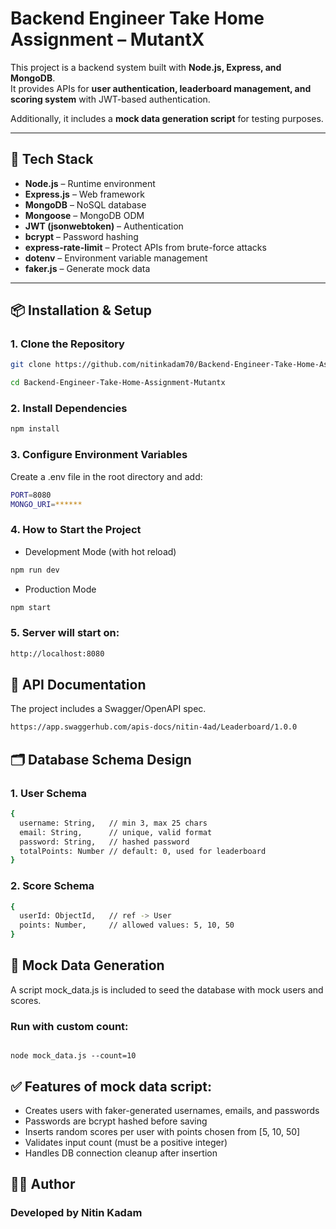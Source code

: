 # Backend Engineer Take Home Assignment – MutantX

This project is a backend system built with **Node.js, Express, and MongoDB**.  
It provides APIs for **user authentication, leaderboard management, and scoring system** with JWT-based authentication.

Additionally, it includes a **mock data generation script** for testing purposes.

---

## 🚀 Tech Stack

- **Node.js** – Runtime environment
- **Express.js** – Web framework
- **MongoDB** – NoSQL database
- **Mongoose** – MongoDB ODM
- **JWT (jsonwebtoken)** – Authentication
- **bcrypt** – Password hashing
- **express-rate-limit** – Protect APIs from brute-force attacks
- **dotenv** – Environment variable management
- **faker.js** – Generate mock data

---

## 📦 Installation & Setup

### 1. Clone the Repository
```bash
git clone https://github.com/nitinkadam70/Backend-Engineer-Take-Home-Assignment-Mutantx.git

cd Backend-Engineer-Take-Home-Assignment-Mutantx

```

### 2. Install Dependencies
```bash
npm install
```

### 3. Configure Environment Variables

Create a .env file in the root directory and add:

```bash
PORT=8080
MONGO_URI=******
```
### 4. How to Start the Project

- Development Mode (with hot reload)

```bash
npm run dev
```
- Production Mode

```bash
npm start
```

### 5. Server will start on:
```bash 
http://localhost:8080
```

## 📖 API Documentation

The project includes a Swagger/OpenAPI spec.

```bash
https://app.swaggerhub.com/apis-docs/nitin-4ad/Leaderboard/1.0.0
```

## 🗂️ Database Schema Design

### 1. User Schema

```bash
{
  username: String,   // min 3, max 25 chars
  email: String,      // unique, valid format
  password: String,   // hashed password
  totalPoints: Number // default: 0, used for leaderboard
}
```

### 2. Score Schema

```bash
{
  userId: ObjectId,   // ref -> User
  points: Number,     // allowed values: 5, 10, 50
}
```

## 🧪 Mock Data Generation

A script mock_data.js is included to seed the database with mock users and scores.

### Run with custom count:
```node

node mock_data.js --count=10

```

## ✅ Features of mock data script:

- Creates users with faker-generated usernames, emails, and passwords
- Passwords are bcrypt hashed before saving
- Inserts random scores per user with points chosen from [5, 10, 50]
- Validates input count (must be a positive integer)
- Handles DB connection cleanup after insertion

## 👨‍💻 Author
### Developed by Nitin Kadam
